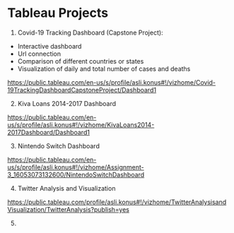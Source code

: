 # Tableau Projects

1) Covid-19 Tracking Dashboard (Capstone Project):
  * Interactive dashboard
  * Url connection
  * Comparison of different countries or states
  * Visualization of daily and total number of cases and deaths


https://public.tableau.com/en-us/s/profile/asli.konus#!/vizhome/Covid-19TrackingDashboardCapstoneProject/Dashboard1



2) Kiva Loans 2014-2017 Dashboard

https://public.tableau.com/en-us/s/profile/asli.konus#!/vizhome/KivaLoans2014-2017Dashboard/Dashboard1



3) Nintendo Switch Dashboard

https://public.tableau.com/en-us/s/profile/asli.konus#!/vizhome/Assignment-3_16053073132600/NintendoSwitchDashboard


4) Twitter Analysis and Visualization

https://public.tableau.com/profile/asli.konus#!/vizhome/TwitterAnalysisandVisualization/TwitterAnalysis?publish=yes


5)
